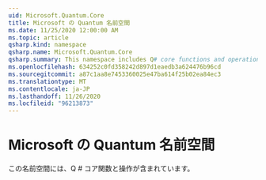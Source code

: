 ```yaml
---
uid: Microsoft.Quantum.Core
title: Microsoft の Quantum 名前空間
ms.date: 11/25/2020 12:00:00 AM
ms.topic: article
qsharp.kind: namespace
qsharp.name: Microsoft.Quantum.Core
qsharp.summary: This namespace includes Q# core functions and operations.
ms.openlocfilehash: 634252c0fd358242d897d1eaedb3a624476b96cd
ms.sourcegitcommit: a87c1aa8e7453360025e47ba614f25b02ea84ec3
ms.translationtype: MT
ms.contentlocale: ja-JP
ms.lasthandoff: 11/26/2020
ms.locfileid: "96213873"
---
```

# <a name="microsoftquantumcore-namespace"></a>Microsoft の Quantum 名前空間

この名前空間には、Q # コア関数と操作が含まれています。

